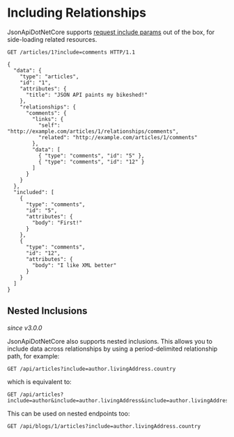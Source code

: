 # Including Relationships

JsonApiDotNetCore supports [request include params](http://jsonapi.org/format/#fetching-includes) out of the box,
for side-loading related resources.

```http
GET /articles/1?include=comments HTTP/1.1

{
  "data": {
    "type": "articles",
    "id": "1",
    "attributes": {
      "title": "JSON API paints my bikeshed!"
    },
    "relationships": {
      "comments": {
        "links": {
          "self": "http://example.com/articles/1/relationships/comments",
          "related": "http://example.com/articles/1/comments"
        },
        "data": [
          { "type": "comments", "id": "5" },
          { "type": "comments", "id": "12" }
        ]
      }
    }
  },
  "included": [
    {
      "type": "comments",
      "id": "5",
      "attributes": {
        "body": "First!"
      }
    },
    {
      "type": "comments",
      "id": "12",
      "attributes": {
        "body": "I like XML better"
      }
    }
  ]
}
```

## Nested Inclusions

_since v3.0.0_

JsonApiDotNetCore also supports nested inclusions.
This allows you to include data across relationships by using a period-delimited relationship path, for example:

```http
GET /api/articles?include=author.livingAddress.country
```

which is equivalent to:

```http
GET /api/articles?include=author&include=author.livingAddress&include=author.livingAddress.country
```

This can be used on nested endpoints too:

```http
GET /api/blogs/1/articles?include=author.livingAddress.country
```
